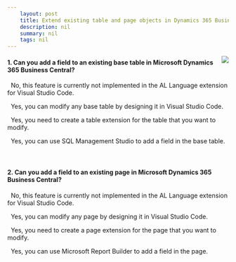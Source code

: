 ```yaml
---
    layout: post
    title: Extend existing table and page objects in Dynamics 365 Business Central  
    description: nil
    summary: nil
    tags: nil
---
```



 <a target="_blank" href="https://docs.microsoft.com/en-us/learn/modules/extend-tables-page-objects/8-check/"><i class="fas fa-external-link-alt"></i> </a>
 <img align="right" src="https://docs.microsoft.com/en-us/learn/achievements/extend-tables-page-objects.svg">
####  1. Can you add a field to an existing base table in Microsoft Dynamics 365 Business Central?


<i class='far fa-square'></i> &nbsp;&nbsp;No, this feature is currently not implemented in the AL Language extension for Visual Studio Code.

<i class='far fa-square'></i> &nbsp;&nbsp;Yes, you can modify any base table by designing it in Visual Studio Code.

<i class='fas fa-check-square' style='color: Dodgerblue;'></i> &nbsp;&nbsp;Yes, you need to create a table extension for the table that you want to modify.

<i class='far fa-square'></i> &nbsp;&nbsp;Yes, you can use SQL Management Studio to add a field in the base table.
<br />
<br />
<br />

####  2. Can you add a field to an existing page in Microsoft Dynamics 365 Business Central?


<i class='far fa-square'></i> &nbsp;&nbsp;No, this feature is currently not implemented in the AL Language extension for Visual Studio Code.

<i class='far fa-square'></i> &nbsp;&nbsp;Yes, you can modify any page by designing it in Visual Studio Code.

<i class='fas fa-check-square' style='color: Dodgerblue;'></i> &nbsp;&nbsp;Yes, you need to create a page extension for the page that you want to modify.

<i class='far fa-square'></i> &nbsp;&nbsp;Yes, you can use Microsoft Report Builder to add a field in the page.
<br />
<br />
<br />
